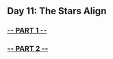 ## Day 11: The Stars Align

### [-- PART 1 --](https://github.com/atssteve/advent_of_code_2018/tree/master/day_11/part_1)
### [-- PART 2 --](https://github.com/atssteve/advent_of_code_2018/tree/master/day_11/part_2)